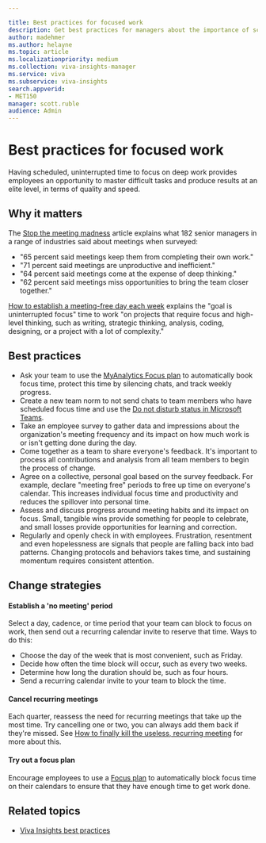 ```yaml
---

title: Best practices for focused work
description: Get best practices for managers about the importance of scheduled time to focus
author: madehmer
ms.author: helayne
ms.topic: article
ms.localizationpriority: medium 
ms.collection: viva-insights-manager 
ms.service: viva 
ms.subservice: viva-insights 
search.appverid: 
- MET150 
manager: scott.ruble
audience: Admin
---
```


# Best practices for focused work

Having scheduled, uninterrupted time to focus on deep work provides employees an opportunity to master difficult tasks and produce results at an elite level, in terms of quality and speed.

## Why it matters

The [Stop the meeting madness](https://insights.office.com/collaboration/out-of-control-meetings-waste-time-undermine-work/) article explains what 182 senior managers in a range of industries said about meetings when surveyed:

* "65 percent said meetings keep them from completing their own work."
* "71 percent said meetings are unproductive and inefficient."
* "64 percent said meetings come at the expense of deep thinking."
* "62 percent said meetings miss opportunities to bring the team closer together."

[How to establish a meeting-free day each week](https://insights.office.com/time-management/how-to-establish-a-meeting-free-day-each-week/) explains the "goal is uninterrupted focus" time to work "on projects that require focus and high-level thinking, such as writing, strategic thinking, analysis, coding, designing, or a project with a lot of complexity."

## Best practices

* Ask your team to use the [MyAnalytics Focus plan](../personal/use/focus-plan.md) to automatically book focus time, protect this time by silencing chats, and track weekly progress.
* Create a new team norm to not send chats to team members who have scheduled focus time and use the [Do not disturb status in Microsoft Teams](https://support.microsoft.com/office/change-your-status-in-teams-ce36ed14-6bc9-4775-a33e-6629ba4ff78e).
* Take an employee survey to gather data and impressions about the organization's meeting frequency and its impact on how much work is or isn't getting done during the day.
* Come together as a team to share everyone's feedback. It's important to process all contributions and analysis from all team members to begin the process of change.
* Agree on a collective, personal goal based on the survey feedback. For example, declare "meeting free" periods to free up time on everyone's calendar. This increases individual focus time and productivity and reduces the spillover into personal time.
* Assess and discuss progress around meeting habits and its impact on focus. Small, tangible wins provide something for people to celebrate, and small losses provide opportunities for learning and correction.
* Regularly and openly check in with employees. Frustration, resentment and even hopelessness are signals that people are falling back into bad patterns. Changing protocols and behaviors takes time, and sustaining momentum requires consistent attention.

## Change strategies

#### Establish a 'no meeting' period

Select a day, cadence, or time period that your team can block to focus on work, then send out a recurring calendar invite to reserve that time. Ways to do this:

* Choose the day of the week that is most convenient, such as Friday.
* Decide how often the time block will occur, such as every two weeks.
* Determine how long the duration should be, such as four hours.
* Send a recurring calendar invite to your team to block the time.

#### Cancel recurring meetings

Each quarter, reassess the need for recurring meetings that take up the most time. Try cancelling one or two, you can always add them back if they're missed. See [How to finally kill the useless, recurring meeting](https://insights.office.com/digital-transformation/how-to-finally-kill-the-useless-recurring-meeting/) for more about this.

#### Try out a focus plan

Encourage employees to use a [Focus plan](../personal/use/focus-plan.md) to automatically block focus time on their calendars to ensure that they have enough time to get work done.

## Related topics

* [Viva Insights best practices](best-practices.md)
